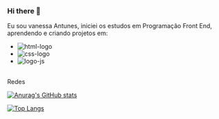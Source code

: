 ### Hi there 👋

Eu sou vanessa Antunes, iniciei os estudos em Programação Front End, aprendendo e criando projetos em:
<br>
- <img src="https://img.shields.io/badge/HTML5-E34F26?style=for-the-badge&logo=html5&logoColor=white" alt="html-logo"/>
- <img src="https://img.shields.io/badge/CSS3-1572B6?style=for-the-badge&logo=css3&logoColor=white" alt="css-logo"/>
- <img src="https://img.shields.io/badge/JavaScript-F7DF1E?style=for-the-badge&logo=javascript&logoColor=black" alt="logo-js"/>
<br>
Redes
<br>



[![Anurag's GitHub stats](https://github-readme-stats.vercel.app/api?username=Nessatunes)](https://github.com/anuraghazra/github-readme-stats)

[![Top Langs](https://github-readme-stats.vercel.app/api/top-langs/?username=Nessatunes)](https://github.com/anuraghazra/github-readme-stats)
